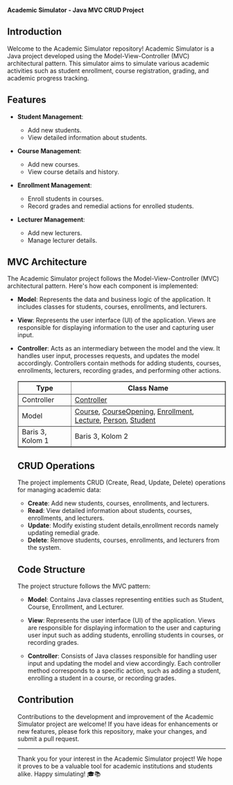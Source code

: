 **Academic Simulator - Java MVC CRUD Project**

## Introduction

Welcome to the Academic Simulator repository! Academic Simulator is a Java project developed using the Model-View-Controller (MVC) architectural pattern. This simulator aims to simulate various academic activities such as student enrollment, course registration, grading, and academic progress tracking.

## Features

- **Student Management**:
  - Add new students.
  - View detailed information about students.

- **Course Management**:
  - Add new courses.
  - View course details and history.

- **Enrollment Management**:
  - Enroll students in courses.
  - Record grades and remedial actions for enrolled students.

- **Lecturer Management**:
  - Add new lecturers.
  - Manage lecturer details.

## MVC Architecture

The Academic Simulator project follows the Model-View-Controller (MVC) architectural pattern. Here's how each component is implemented:

- **Model**: Represents the data and business logic of the application. It includes classes for students, courses, enrollments, and lecturers.

- **View**: Represents the user interface (UI) of the application. Views are responsible for displaying information to the user and capturing user input.

- **Controller**: Acts as an intermediary between the model and the view. It handles user input, processes requests, and updates the model accordingly. Controllers contain methods for adding students, courses, enrollments, lecturers, recording grades, and performing other actions.

     <table border="1">
  <tr>
    <th>Type</th>
    <th>Class Name</th>
  </tr>
  <tr>
    <td>Controller</td>
    <td><a href="https://github.com/wilsonsihombing/Academic-Simulator-MVC-Java/blob/main/Academic%20Simulator/src/academic/model/Controller.java">Controller</a></td>
  </tr>
  <tr>
    <td>Model</td>
    <td>
      <a href="https://github.com/wilsonsihombing/Academic-Simulator-MVC-Java/blob/main/Academic%20Simulator/src/academic/model/Course.java">Course</a>, 
      <a href="https://github.com/wilsonsihombing/Academic-Simulator-MVC-Java/blob/main/Academic%20Simulator/src/academic/model/CourseOpening.java">CourseOpening</a>, 
      <a href="https://github.com/wilsonsihombing/Academic-Simulator-MVC-Java/blob/main/Academic%20Simulator/src/academic/model/Enrollment.java">Enrollment</a>, 
      <a href="https://github.com/wilsonsihombing/Academic-Simulator-MVC-Java/blob/main/Academic%20Simulator/src/academic/model/Lecture.java">Lecture</a>, 
      <a href="https://github.com/wilsonsihombing/Academic-Simulator-MVC-Java/blob/main/Academic%20Simulator/src/academic/model/Person.java">Person</a>, 
      <a href="https://github.com/wilsonsihombing/Academic-Simulator-MVC-Java/blob/main/Academic%20Simulator/src/academic/model/Student.java">Student</a>
    </td>
  </tr>
  <tr>
    <td>Baris 3, Kolom 1</td>
    <td>Baris 3, Kolom 2</td>
  </tr>
</table>





## CRUD Operations

The project implements CRUD (Create, Read, Update, Delete) operations for managing academic data:

- **Create**: Add new students, courses, enrollments, and lecturers.
- **Read**: View detailed information about students, courses, enrollments, and lecturers.
- **Update**: Modify existing student details,enrollment records namely updating remedial grade.
- **Delete**: Remove students, courses, enrollments, and lecturers from the system.

## Code Structure

The project structure follows the MVC pattern:

- **Model**: Contains Java classes representing entities such as Student, Course, Enrollment, and Lecturer.

- **View**: Represents the user interface (UI) of the application. Views are responsible for displaying information to the user and capturing user input such as adding students, enrolling students in courses, or recording grades.

- **Controller**: Consists of Java classes responsible for handling user input and updating the model and view accordingly. Each controller method corresponds to a specific action, such as adding a student, enrolling a student in a course, or recording grades.

## Contribution

Contributions to the development and improvement of the Academic Simulator project are welcome! If you have ideas for enhancements or new features, please fork this repository, make your changes, and submit a pull request.


---

Thank you for your interest in the Academic Simulator project! We hope it proves to be a valuable tool for academic institutions and students alike. Happy simulating! 🎓📚
